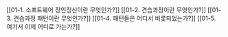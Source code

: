 [[01-1. 소프트웨어 장인정신이란 무엇인가?]]
[[01-2. 견습과정이란 무엇인가?]]
[[01-3. 견습과정 패턴이란 무엇인가?]]
[[01-4. 패턴들은 어디서 비롯되었는가?]]
[[01-5. 여기서 이제 어디로 가는가?]]
